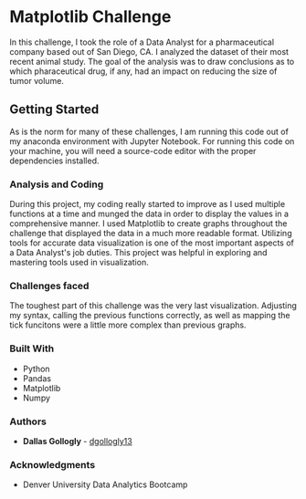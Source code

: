 # Matplotlib Challenge

In this challenge, I took the role of a Data Analyst for a pharmaceutical company based out of San Diego, CA. I analyzed the dataset of their most recent animal study. The goal of the analysis was to draw conclusions as to which pharaceutical drug, if any, had an impact on reducing the size of tumor volume. 

## Getting Started 

As is the norm for many of these challenges, I am running this code out of my anaconda environment with Jupyter Notebook. For running this code on your machine, you will need a source-code editor with the proper dependencies installed.

### Analysis and Coding 

During this project, my coding really started to improve as I used multiple functions at a time and munged the data in order to display the values in a comprehensive manner. I used Matplotlib to create graphs throughout the challenge that displayed the data in a much more readable format. Utilizing tools for accurate data visualization is one of the most important aspects of a Data Analyst's job duties. This project was helpful in exploring and mastering tools used in visualization.

### Challenges faced

The toughest part of this challenge was the very last visualization. Adjusting my syntax, calling the previous functions correctly, as well as mapping the tick funcitons were a little more complex than previous graphs. 

### Built With

* Python
* Pandas 
* Matplotlib
* Numpy

### Authors

* **Dallas Gollogly** - [dgollogly13](https://github.com/dgollogly13)

### Acknowledgments

* Denver University Data Analytics Bootcamp 
